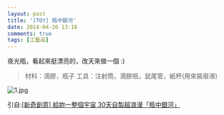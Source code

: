 ```yaml
---
layout: post
title: '[TOY] 瓶中銀河'
date: 2014-04-26 13:18
comments: true
tags: [工藝品]
---
```

夜光瓶，看起來挺漂亮的，改天來做一個 :)

> 材料：滴膠，瓶子
> 工具：注射筒，滴膠瓶，鼠尾管，紙杯(用來裝廢液)

![1.jpg](http://s1.imgs.cc/img/CAWqXhm.jpg?YyS)

引自:[[新奇創意] 給妳一整個宇宙 30天自製超浪漫「瓶中銀河」](http://ck101.com/thread-2971920-1-1.html "[新奇創意] 給妳一整個宇宙 30天自製超浪漫「瓶中銀河」")